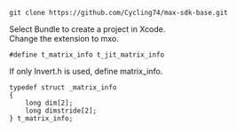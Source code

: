 ```
git clone https://github.com/Cycling74/max-sdk-base.git
```
Select Bundle to create a project in Xcode.    
Change the extension to mxo.

```
#define t_matrix_info t_jit_matrix_info
```

If only Invert.h is used, define matrix_info.
```
typedef struct _matrix_info
{
	long dim[2];
	long dimstride[2];
} t_matrix_info;
```
